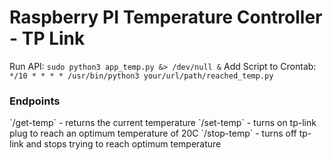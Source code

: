 <h1>Raspberry PI Temperature Controller - TP Link</h1>

Run API: `sudo python3 app_temp.py &> /dev/null &`
Add Script to Crontab: `*/10 * * * * /usr/bin/python3 your/url/path/reached_temp.py`

<h3>Endpoints</h3>
`/get-temp` - returns the current temperature
`/set-temp` - turns on tp-link plug to reach an optimum temperature of 20C
`/stop-temp` - turns off tp-link and stops trying to reach optimum temperature
